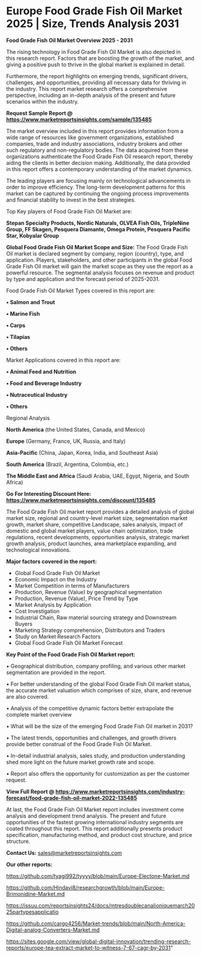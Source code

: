  # Europe Food Grade Fish Oil Market 2025 | Size, Trends Analysis 2031

<Strong> Food Grade Fish Oil Market Overview 2025 - 2031</strong>

The rising technology in Food Grade Fish Oil Market is also depicted in this research report. Factors that are boosting the growth of the market, and giving a positive push to thrive in the global market is explained in detail.

Furthermore, the report highlights on emerging trends, significant drivers, challenges, and opportunities, providing all necessary data for thriving in the industry. This report market research offers a comprehensive perspective, including an in-depth analysis of the present and future scenarios within the industry.

<strong>Request Sample Report @ <a href=https://www.marketreportsinsights.com/sample/135485>https://www.marketreportsinsights.com/sample/135485</a></strong>

The market overview included in this report provides information from a wide range of resources like government organizations, established companies, trade and industry associations, industry brokers and other such regulatory and non-regulatory bodies. The data acquired from these organizations authenticate the Food Grade Fish Oil research report, thereby aiding the clients in better decision making. Additionally, the data provided in this report offers a contemporary understanding of the market dynamics.

The leading players are focusing mainly on technological advancements in order to improve efficiency. The long-term development patterns for this market can be captured by continuing the ongoing process improvements and financial stability to invest in the best strategies.

Top Key players of Food Grade Fish Oil Market are:

<strong>Stepan Specialty Products, Nordic Naturals, OLVEA Fish Oils, TripleNine Group, FF Skagen, Pesquera Diamante, Omega Protein, Pesquera Pacific Star, Kobyalar Group</strong>

<strong><b>Global Food Grade Fish Oil Market Scope and Size:</b></strong>
The Food Grade Fish Oil market is declared segment by company, region (country), type, and application. Players, stakeholders, and other participants in the global Food Grade Fish Oil market will gain the market scope as they use the report as a powerful resource. The segmental analysis focuses on revenue and product by type and application and the forecast period of 2025-2031.

Food Grade Fish Oil Market Types covered in this report are:

<strong>• Salmon and Trout

• Marine Fish

• Carps

• Tilapias

• Others</strong>

Market Applications covered in this report are:

<strong>• Animal Feed and Nutrition

• Food and Beverage Industry

• Nutraceutical Industry

• Others</strong> 

Regional Analysis

<strong>North America</strong> (the United States, Canada, and Mexico)

<strong>Europe</strong> (Germany, France, UK, Russia, and Italy)

<strong>Asia-Pacific</strong> (China, Japan, Korea, India, and Southeast Asia)

<strong>South America</strong> (Brazil, Argentina, Colombia, etc.)

<strong>The Middle East and Africa</strong> (Saudi Arabia, UAE, Egypt, Nigeria, and South Africa)

<strong>Go For Interesting Discount Here: <a href=https://www.marketreportsinsights.com/discount/135485>https://www.marketreportsinsights.com/discount/135485</a></strong>

The Food Grade Fish Oil market report provides a detailed analysis of global market size, regional and country-level market size, segmentation market growth, market share, competitive Landscape, sales analysis, impact of domestic and global market players, value chain optimization, trade regulations, recent developments, opportunities analysis, strategic market growth analysis, product launches, area marketplace expanding, and technological innovations.

<strong><b>Major factors covered in the report:</b></strong>
<ul>
  <li>Global Food Grade Fish Oil Market </li>
  <li>Economic Impact on the Industry</li>
  <li>Market Competition in terms of Manufacturers</li>
  <li>Production, Revenue (Value) by geographical segmentation</li>
  <li>Production, Revenue (Value), Price Trend by Type</li>
  <li>Market Analysis by Application</li>
  <li>Cost Investigation</li>
  <li>Industrial Chain, Raw material sourcing strategy and Downstream Buyers</li>
  <li>Marketing Strategy comprehension, Distributors and Traders</li>
  <li>Study on Market Research Factors</li>
  <li>Global Food Grade Fish Oil Market Forecast</li>
</ul>

<strong><b>Key Point of the Food Grade Fish Oil Market report:</b></strong>

• Geographical distribution, company profiling, and various other market segmentation are provided in the report.

• For better understanding of the global Food Grade Fish Oil market status, the accurate market valuation which comprises of size, share, and revenue are also covered.

• Analysis of the competitive dynamic factors better extrapolate the complete market overview

• What will be the size of the emerging Food Grade Fish Oil market in 2031?

• The latest trends, opportunities and challenges, and growth drivers provide better construal of the Food Grade Fish Oil Market.

• In-detail industrial analysis, sales study, and production understanding shed more light on the future market growth rate and scope.

• Report also offers the opportunity for customization as per the customer request.

<strong><b>View Full Report @ <a href=https://www.marketreportsinsights.com/industry-forecast/food-grade-fish-oil-market-2022-135485>https://www.marketreportsinsights.com/industry-forecast/food-grade-fish-oil-market-2022-135485</a></b></strong>


At last, the Food Grade Fish Oil Market report includes investment come analysis and development trend analysis. The present and future opportunities of the fastest growing international industry segments are coated throughout this report. This report additionally presents product specification, manufacturing method, and product cost structure, and price structure.

<strong>Contact Us:</strong>
sales@marketreportsinsights.com

<strong>Our other reports:</strong>

<a href=https://github.com/tyagi992/tyyyy/blob/main/Europe-Electone-Market.md>https://github.com/tyagi992/tyyyy/blob/main/Europe-Electone-Market.md</a>

<a href=https://github.com/Hindavi8/researchgrowth/blob/main/Europe-Brimonidine-Market.md>https://github.com/Hindavi8/researchgrowth/blob/main/Europe-Brimonidine-Market.md</a>

<a href=https://issuu.com/reportsinsights24/docs/mtresdoublecanalioniquemarch2025partypesapplicatio>https://issuu.com/reportsinsights24/docs/mtresdoublecanalioniquemarch2025partypesapplicatio</a>

<a href=https://github.com/cargo4256/Market-trends/blob/main/North-America-Digital-analog-Converters-Market.md>https://github.com/cargo4256/Market-trends/blob/main/North-America-Digital-analog-Converters-Market.md</a>

<a href=https://sites.google.com/view/global-digital-innovation/trending-research-reports/europe-tea-extract-market-to-witness-7-67-cagr-by-2031>https://sites.google.com/view/global-digital-innovation/trending-research-reports/europe-tea-extract-market-to-witness-7-67-cagr-by-2031</a>"
